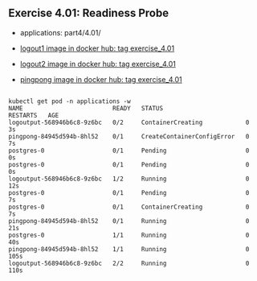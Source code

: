 
## Exercise 4.01: Readiness Probe

- applications: part4/4.01/

- [logout1 image in docker hub: tag exercise_4.01](https://hub.docker.com/r/lnsth/logoutput1)
- [logout2 image in docker hub: tag exercise_4.01](https://hub.docker.com/r/lnsth/logoutput2)
- [pingpong image in docker hub: tag exercise_4.01](https://hub.docker.com/r/lnsth/pingpong)


```

kubectl get pod -n applications -w
NAME                         READY   STATUS                       RESTARTS   AGE
logoutput-568946b6c8-9z6bc   0/2     ContainerCreating            0          3s
pingpong-84945d594b-8hl52    0/1     CreateContainerConfigError   0          7s
postgres-0                   0/1     Pending                      0          0s
postgres-0                   0/1     Pending                      0          0s
logoutput-568946b6c8-9z6bc   1/2     Running                      0          12s
postgres-0                   0/1     Pending                      0          7s
postgres-0                   0/1     ContainerCreating            0          7s
pingpong-84945d594b-8hl52    0/1     Running                      0          21s
postgres-0                   1/1     Running                      0          40s
pingpong-84945d594b-8hl52    1/1     Running                      0          105s
logoutput-568946b6c8-9z6bc   2/2     Running                      0          110s

```
